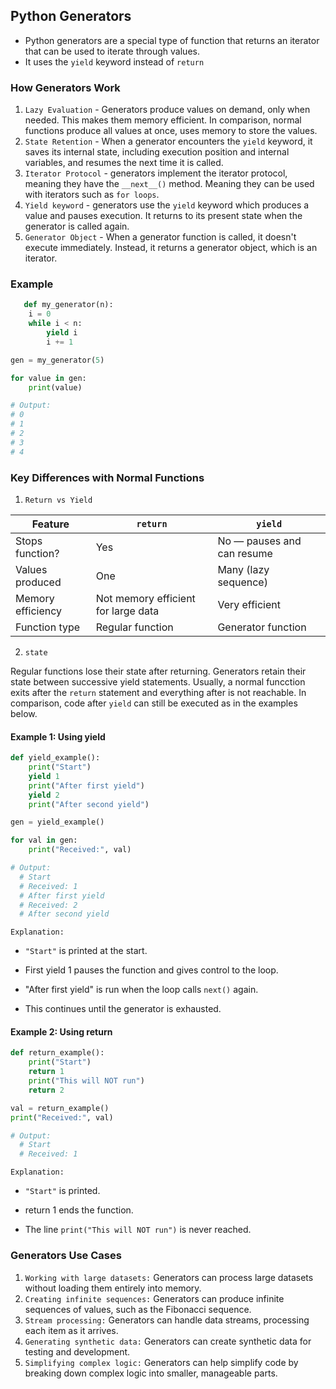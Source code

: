## Python Generators

- Python generators are a special type of function that returns an iterator that can be used to iterate through values.
- It uses the `yield` keyword instead of `return`

### How Generators Work

1. `Lazy Evaluation` - Generators produce values on demand, only when needed. This makes them memory efficient. In comparison, normal functions produce all values at once, uses memory to store the values.
2. `State Retention` - When a generator encounters the `yield` keyword, it saves its internal state, including execution position and internal variables, and resumes the next time it is called.
3. `Iterator Protocol` - generators implement the iterator protocol, meaning they have the `__next__()` method. Meaning they can be used with iterators such as `for loops`.
4. `Yield keyword` - generators use the `yield` keyword which produces a value and pauses execution. It returns to its present state when the generator is called again.
5. `Generator Object` - When a generator function is called, it doesn't execute immediately. Instead, it returns a generator object, which is an iterator.

### Example

```python
   def my_generator(n):
    i = 0
    while i < n:
        yield i
        i += 1

gen = my_generator(5)

for value in gen:
    print(value)

# Output:
# 0
# 1
# 2
# 3
# 4
```

### Key Differences with Normal Functions

1. `Return vs Yield`

| Feature           | `return`                            | `yield`                    |
| ----------------- | ----------------------------------- | -------------------------- |
| Stops function?   | Yes                                 | No — pauses and can resume |
| Values produced   | One                                 | Many (lazy sequence)       |
| Memory efficiency | Not memory efficient for large data | Very efficient             |
| Function type     | Regular function                    | Generator function         |

2. `state`

Regular functions lose their state after returning. Generators retain their state between successive yield statements.
Usually, a normal funcction exits after the `return` statement and everything after is not reachable. In comparison, code after `yield` can still be executed as in the examples below.

#### Example 1: Using yield
```python
def yield_example():
    print("Start")
    yield 1
    print("After first yield")
    yield 2
    print("After second yield")

gen = yield_example()

for val in gen:
    print("Received:", val)

# Output:
  # Start
  # Received: 1
  # After first yield
  # Received: 2
  # After second yield
```
`Explanation:`

- `"Start"` is printed at the start.

- First yield 1 pauses the function and gives control to the loop.

- "After first yield" is run when the loop calls `next()` again.

- This continues until the generator is exhausted.

#### Example 2: Using return
```python
def return_example():
    print("Start")
    return 1
    print("This will NOT run")
    return 2

val = return_example()
print("Received:", val)

# Output:
  # Start
  # Received: 1
```

`Explanation:`

- `"Start"` is printed.

- return 1 ends the function.

- The line `print("This will NOT run")` is never reached.

### Generators Use Cases
1. `Working with large datasets:` Generators can process large datasets without loading them entirely into memory.
2. `Creating infinite sequences:` Generators can produce infinite sequences of values, such as the Fibonacci sequence.
3. `Stream processing:` Generators can handle data streams, processing each item as it arrives.
4. `Generating synthetic data:` Generators can create synthetic data for testing and development.
5. `Simplifying complex logic:` Generators can help simplify code by breaking down complex logic into smaller, manageable parts.
